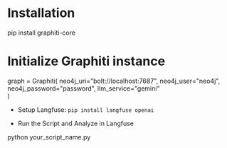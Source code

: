 # Installation
pip install graphiti-core
# Initialize Graphiti instance
graph = Graphiti(
    neo4j_uri="bolt://localhost:7687",
    neo4j_user="neo4j",
    neo4j_password="password",
    llm_service="gemini"  
)

- Setup Langfuse:
`pip install langfuse openai`

- Run the Script and Analyze in Langfuse

python your_script_name.py
